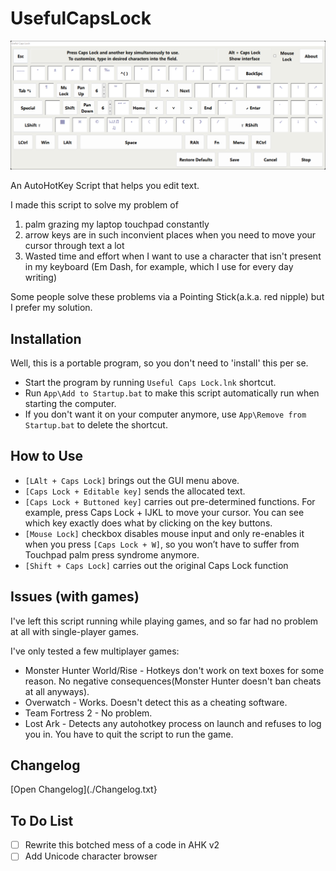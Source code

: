 # UsefulCapsLock
![Gui](/etc/V170GUI.png)

An AutoHotKey Script that helps you edit text.

I made this script to solve my problem of
1. palm grazing my laptop touchpad constantly
2. arrow keys are in such inconvient places when you need to move your cursor through text a lot
3. Wasted time and effort when I want to use a character that isn't present in my keyboard (Em Dash, for example, which I use for every day writing)

Some people solve these problems via a Pointing Stick(a.k.a. red nipple) but I prefer my solution.

## Installation
Well, this is a portable program, so you don't need to 'install' this per se.
* Start the program by running `Useful Caps Lock.lnk` shortcut.
* Run `App\Add to Startup.bat` to make this script automatically run when starting the computer.
* If you don't want it on your computer anymore, use `App\Remove from Startup.bat` to delete the shortcut.

## How to Use
* `[LAlt + Caps Lock]` brings out the GUI menu above. 
* `[Caps Lock + Editable key]` sends the allocated text.
* `[Caps Lock + Buttoned key]` carries out pre-determined functions. For example, press Caps Lock + IJKL to move your cursor. You can see which key exactly does what by clicking on the key buttons.
* `[Mouse Lock]` checkbox disables mouse input and only re-enables it when you press `[Caps Lock + W]`, so you won’t have to suffer from Touchpad palm press syndrome anymore.
* `[Shift + Caps Lock]` carries out the original Caps Lock function

## Issues (with games)
I've left this script running while playing games, and so far had no problem at all with single-player games.

I've only tested a few multiplayer games:
* Monster Hunter World/Rise - Hotkeys don't work on text boxes for some reason. No negative consequences(Monster Hunter doesn't ban cheats at all anyways).
* Overwatch - Works. Doesn't detect this as a cheating software.
* Team Fortress 2 - No problem.
* Lost Ark - Detects any autohotkey process on launch and refuses to log you in. You have to quit the script to run the game.

## Changelog
[Open Changelog](./Changelog.txt}

## To Do List
- [ ] Rewrite this botched mess of a code in AHK v2
- [ ] Add Unicode character browser
